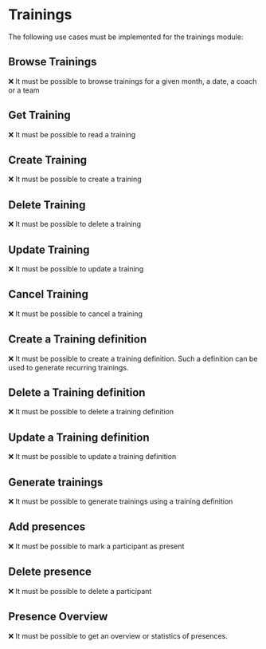 Trainings
=========

The following use cases must be implemented for the trainings module:

Browse Trainings
----------------
:x: It must be possible to browse trainings for a given month, a date, a coach
or a team

Get Training
------------
:x: It must be possible to read a training

Create Training
---------------
:x: It must be possible to create a training

Delete Training
---------------
:x: It must be possible to delete a training

Update Training
---------------
:x: It must be possible to update a training

Cancel Training
---------------
:x: It must be possible to cancel a training

Create a Training definition
----------------------------
:x: It must be possible to create a training definition. Such a definition
can be used to generate recurring trainings.

Delete a Training definition
----------------------------
:x: It must be possible to delete a training definition

Update a Training definition
----------------------------
:x: It must be possible to update a training definition

Generate trainings
------------------
:x: It must be possible to generate trainings using a training definition

Add presences
-------------
:x: It must be possible to mark a participant as present

Delete presence
---------------
:x: It must be possible to delete a participant

Presence Overview
-----------------
:x: It must be possible to get an overview or statistics of presences.
